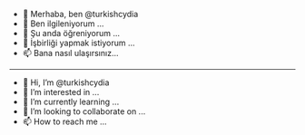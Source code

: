 - 👋 Merhaba, ben @turkishcydia
- 👀 Ben ilgileniyorum ...
- 🌱 Şu anda öğreniyorum ...
- 💞️ İşbirliği yapmak istiyorum ...
- 📫 Bana nasıl ulaşırsınız...

--------------------------------------------

- 👋 Hi, I’m @turkishcydia
- 👀 I’m interested in ...
- 🌱 I’m currently learning ...
- 💞️ I’m looking to collaborate on ...
- 📫 How to reach me ...






<!---
turkishcydia/turkishcydia is a ✨ special ✨ repository because its `README.md` (this file) appears on your GitHub profile.
You can click the Preview link to take a look at your changes.
--->
